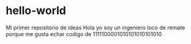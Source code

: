 # hello-world
Mi primer repositorio de ideas
Hola yo soy un ingeniero loco de remate porque me gusta echar codigo de 1111100001010101010101010
